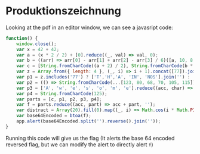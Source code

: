 # Produktionszeichnung

Looking at the pdf in an editor window, we can see a javasript code:

```js
function() {
    window.close();
    var x = 42 + 42;
    var a = (x * 2 / 2) + [0].reduce((_, val) => val, 0); 
    var b = ((arr) => arr[0] - arr[1] + arr[2] - arr[3] / 6)([a, 10, 8, a]);
    var c = [String.fromCharCode((a + 2) / 2), String.fromCharCode(b * 3 - 140)].join('');
    var z = Array.from({ length: 4 }, (_, i) => i + 1).concat([77]).join('');
    var p1 = z.includes('77') ? ['T','H','A', 'IN', 'NOS'].join('') : 'ERROR';
    var p2 = (() => String.fromCharCode(...[123, 80, 68, 70, 105, 115]))();
    var p3 = ['A', 'w', 'e', 's', 'o', 'm', 'e'].reduce((acc, char) => acc + char, '');
    var p4 = String.fromCharCode(125);
    var parts = [c, p1, p2, p3, p4];
    var f = parts.reduce((acc, part) => acc + part, '');
    var distract = Array(20).fill(0).map((_, i) => Math.cos(i * Math.PI / 180) * f.length);
    var base64Encoded = btoa(f);
    app.alert(base64Encoded.split('').reverse().join(''));
}
```

Running this code will give us the flag (It alerts the base 64 encoded reversed flag, but we can modify the alert to directly alert ``f``)